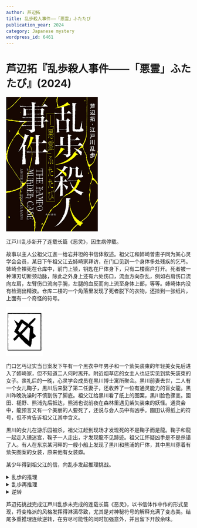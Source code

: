 ```yaml
---
author: 芦辺拓
title: 乱歩殺人事件――「悪霊」ふたたび
publication_year: 2024
category: Japanese mystery
wordpress_id: 6461
---
```


# 芦辺拓『乱歩殺人事件――「悪霊」ふたたび』(2024)

<img src=images/2024_cover.jpg width=250/>

江戸川乱歩新开了连载长篇《恶灵》，因生病停载。

故事以主人公祖父江進一给岩井坦的书信体叙述。祖父江和姉崎曽恵子同为某心灵学会会员，某日下午祖父江去姉崎家拜访，在门口见到一个身体多处残疾的乞丐。姉崎全裸死在仓库中，前门上锁，钥匙在尸体身下，只有二楼窗户打开。死者被一种薄刃切断颈动脉，除此之外身上还有六处伤口，流血方向杂乱，例如右肩伤口流向左肩，左臂伤口流向手腕，左腿的血反而向上流至身体上部，等等。姉崎体内没有检测出精液。仓库二楼的一个角落里发现了死者脱下的衣物，还捡到一张纸片，上面有一个奇怪的符号。

<img src=images/2024_sign.jpg width=100/>

门口乞丐证实当日案发下午有一个黑衣中年男子和一个紫矢装束的年轻美女先后进入了姉崎家，但不知道二人何时离开。附近烟草店的女主人也证实见到紫矢装束的女子。丧礼后的一晚，心灵学会成员在黒川博士寓所聚会。黒川前妻去世，二人有一个女儿鞠子，黒川后来娶了第二任妻子，还收养了一位有通灵能力的盲女龍。黒川昨晚洗澡时不慎割伤了脚底。祖父江给黒川看了纸上的图案，黒川脸色骤变。園田、槌野、熊浦先后抵达，熊浦也说前夜在森林里遇见紫矢装束的妖怪。通灵会中，龍预言又有一个美丽的人要死了，还说与会人员中有凶手。園田认得纸上的符号，但不肯告诉祖父江其中含义。

黒川的女儿在游乐园被杀，祖父江赶到现场才发现死的不是鞠子而是龍。鞠子和龍一起走入镜迷宫，鞠子一人走出，才发现龍不见踪迹。祖父江怀疑凶手是不是杀错了人。有人在东京某河畔的一艘小船上发现了黒川和熊浦的尸体，其中黒川穿着有紫矢图案的女装，原来他有女装癖。

某少年得到祖父江的信，向乱歩发起推理挑战。

<details><summary>乱歩的推理</summary>
凶手是信件作者祖父江進一，他为了结束与姉崎的私情所以将她杀害。
</details>

<details><summary>乱歩再推理</summary>
凶手是姉崎的儿子駒雄，他就是拿信挑战乱歩的少年。乞丐是姉崎的丈夫礼吉，在地震中与曽恵子失散，后来变成残废失去记忆，但仍回到原先的家。駒雄得知乞丐是自己的生父，痛恨母亲继承遗产后的作为，与礼吉合谋将她杀死。案发当日下午姉崎与黒川夫人在仓库偷情，因为是女同性恋所以没有精液痕迹，完事后黒川夫人先行离去。姉崎发现门自外锁上，屋里找不到开锁的钥匙，于是走到二楼窗前确认黒川夫人是否已走远，駒雄站在梯子上突然将她拉出窗口，用绳索吊在半空，由礼吉用剃刀将她刺死。姉崎身上的奇怪伤口是因为中刀时身体悬挂在空中。父子二人将尸体用横木运回仓库室内，然后回收绳索。祖父江在姉崎死后拜访。身着紫矢女装的美女是駒雄假扮。

纸上的神秘符号是阴阳同体的符号（如图）。鞠子是駒雄的双胞胎姐姐，生下来具有两性性征，被姉崎遗弃，后被黒川收养，沦为黒川家的性玩物。

<img src=images/2024_verus.jpg width=300/>
</details>

<details><summary>逆转</summary>
挑战乱歩的少年是鞠子，他（她）并没有目击和姉崎曽恵子偷情的人是谁。因为乱歩推出那人是黒川夫人，他（她）决定继续杀掉黒川夫人。
</details>

芦辺拓挑战完成江戸川乱歩未完成的连载长篇《恶灵》，以书信体作中作的形式呈现，将变格派的风格发挥得淋漓尽致，尤其是对神秘符号的解释充满了变态美。结尾多重推理连续逆转，在穷尽可能性的同时加强意外，并且留下开放余味。